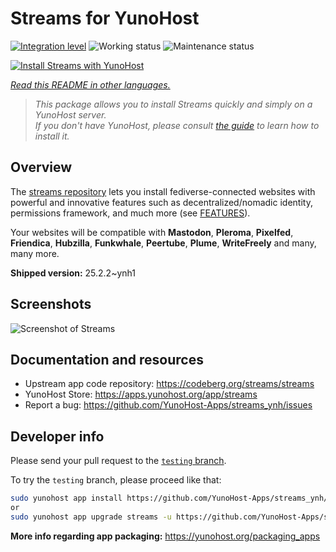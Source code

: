 <!--
N.B.: This README was automatically generated by <https://github.com/YunoHost/apps/tree/master/tools/readme_generator>
It shall NOT be edited by hand.
-->

# Streams for YunoHost

[![Integration level](https://apps.yunohost.org/badge/integration/streams)](https://ci-apps.yunohost.org/ci/apps/streams/)
![Working status](https://apps.yunohost.org/badge/state/streams)
![Maintenance status](https://apps.yunohost.org/badge/maintained/streams)

[![Install Streams with YunoHost](https://install-app.yunohost.org/install-with-yunohost.svg)](https://install-app.yunohost.org/?app=streams)

*[Read this README in other languages.](./ALL_README.md)*

> *This package allows you to install Streams quickly and simply on a YunoHost server.*  
> *If you don't have YunoHost, please consult [the guide](https://yunohost.org/install) to learn how to install it.*

## Overview

The [streams repository](https://codeberg.org/streams/streams/) lets you install fediverse-connected websites with powerful and innovative features such as decentralized/nomadic identity, permissions framework, and much more (see [FEATURES](doc/FEATURES.md)).

Your websites will be compatible with **Mastodon**, **Pleroma**, **Pixelfed**, **Friendica**, **Hubzilla**, **Funkwhale**, **Peertube**, **Plume**, **WriteFreely** and many, many more.


**Shipped version:** 25.2.2~ynh1

## Screenshots

![Screenshot of Streams](./doc/screenshots/example.png)

## Documentation and resources

- Upstream app code repository: <https://codeberg.org/streams/streams>
- YunoHost Store: <https://apps.yunohost.org/app/streams>
- Report a bug: <https://github.com/YunoHost-Apps/streams_ynh/issues>

## Developer info

Please send your pull request to the [`testing` branch](https://github.com/YunoHost-Apps/streams_ynh/tree/testing).

To try the `testing` branch, please proceed like that:

```bash
sudo yunohost app install https://github.com/YunoHost-Apps/streams_ynh/tree/testing --debug
or
sudo yunohost app upgrade streams -u https://github.com/YunoHost-Apps/streams_ynh/tree/testing --debug
```

**More info regarding app packaging:** <https://yunohost.org/packaging_apps>
